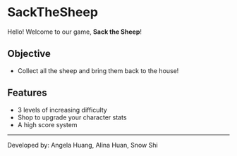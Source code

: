 # SackTheSheep

Hello! Welcome to our game, **Sack the Sheep**!


## Objective

+ Collect all the sheep and bring them back to the house!


## Features
+ 3 levels of increasing difficulty
+ Shop to upgrade your character stats
+ A high score system

---

Developed by: Angela Huang, Alina Huan, Snow Shi